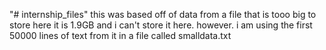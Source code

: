 "# internship_files"
this was based off of data from a file that is tooo big to store here
it is 1.9GB and i can't store it here. 
however.
i am using the first 50000 lines of text from it in a file called smalldata.txt
